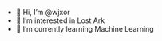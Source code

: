 - 👋 Hi, I’m @wjxor
- 👀 I’m interested in Lost Ark
- 🌱 I’m currently learning Machine Learning

<!---
wjxor/wjxor is a ✨ special ✨ repository because its `README.md` (this file) appears on your GitHub profile.
You can click the Preview link to take a look at your changes.
--->

